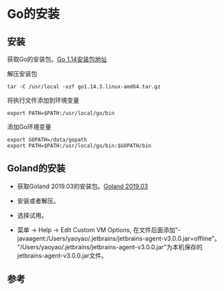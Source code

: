 # Go的安装

## 安装

获取Go的安装包。[Go 1.14安装包地址](https://dl.google.com/go/go1.14.3.linux-amd64.tar.gz)

解压安装包
```
tar -C /usr/local -xzf go1.14.3.linux-amd64.tar.gz
```

将执行文件添加到环境变量
```
export PATH=$PATH:/usr/local/go/bin
```

添加Go环境变量
```
export GOPATH=/data/gopath
export PATH=$PATH:/usr/local/go/bin:$GOPATH/bin
```

## Goland的安装

+ 获取Goland 2019.03的安装包。[Goland 2019.03](https://www.jetbrains.com/go/download/other.html)

+ 安装或者解压。

+ 选择试用。

+ 菜单 -> Help -> Edit Custom VM Options, 在文件后面添加"-javaagent:/Users/yaoyao/.jetbrains/jetbrains-agent-v3.0.0.jar=offline"。
"/Users/yaoyao/.jetbrains/jetbrains-agent-v3.0.0.jar"为本机保存的jetbrains-agent-v3.0.0.jar文件。



## 参考